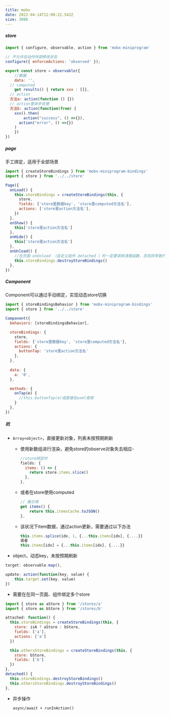```yaml
---
title: mobx
date: 2022-04-14T12:00:22.542Z
size: 3098
---
```

##### store

```javascript
import { configure, observable, action } from 'mobx-miniprogram'

// 不允许在动作外部修改状态
configure({ enforceActions: 'observed' });

export const store = observable({
	//数据
	data: '',
  // computed
	get results() { return xxx : []},
  // action
  方法a: action(function () {})
  // action里异步处理
  方法b: action(function(from) {
  	xxx().then(
    	action("success", () =>{}),
      action("error", () =>{})
    )
	})
})
```

##### page

手工绑定，适用于全部场景

```javascript
import { createStoreBindings } from 'mobx-miniprogram-bindings'
import { store } from '../../store'

Page({
  onLoad() {
    this.storeBindings = createStoreBindings(this, {
      store,
      fields: ['store里数据key', 'store里computed方法名'],
      actions: ['store里action方法名'],
    })
  },
  onShow() {
    this['store里action方法名']
  },
  onHide() {
    this['store里action方法名']
  },
  onUnload() {
  	//在页面 onUnload （自定义组件 detached ）时一定要调用清理函数，否则将导致内存泄漏！
    this.storeBindings.destroyStoreBindings()
  },
})
```

##### Component

Component可以通过手动绑定，实现动态store切换

```javascript
import { storeBindingsBehavior } from 'mobx-miniprogram-bindings'
import { store } from '../../store'

Component({
  behaviors: [storeBindingsBehavior],

  storeBindings: {
    store,
    fields: ['store里数据key', 'store里computed方法名'],
    actions: {
      buttonTap: 'store里action方法名'
    },
  },
  
  data: {
    a: '0',
  },

  methods: {
    onTap(e) {
      //this.buttonTap(e)或直接在wxml使用
    }
  },
})
```

##### 坑

- `Array<object>`，直接更新对象，列表未按预期刷新
  - 使用新数组进行渲染，避免store的observe对象失去相应-

    ```javascript
    //store绑定时
    fields: {
      items: () => {
        return store.items.slice()
      },
    },
    ```
  
  - 或者在store使用computed
  
    ```javascript
    // 展示用
    get items() {
    	return this.itemsCache.toJSON()
    },
    ```
    
  - 该状况下item数据，通过action更新，需要通过以下办法
  
    ```javascript
    this.items.splice(idx, 1, {...this.items[idx], {....}}
    或者
    this.items[idx] = {...this.items[idx], {....}}
    ```
  
- object，动态key，未按预期刷新

```js
target: observable.map(),

update: action(function(key, value) {
	this.target.set(key, value)
})
```

- 需要在在同一页面、组件绑定多个store

```javascript
import { store as aStore } from '/stores/a'
import { store as bStore } from '/stores/b'

attached: function() {
  this.storeBindings = createStoreBindings(this, {
    store: isA ? aStore : bStore,
    fields: ['a'],
    actions: ['a']
  })

  this.othersStoreBindings = createStoreBindings(this, {
    store: bStore,
    fields: ['b']
  })
},
detached() {
  this.storeBindings.destroyStoreBindings()
  this.othersStoreBindings.destroyStoreBindings()
},
```

- 异步操作

  ```
  async/await + runInAction()
  ```

  

